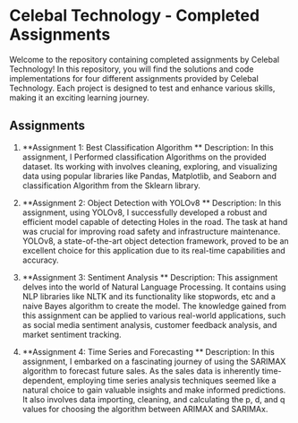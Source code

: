# Celebal Technology - Completed Assignments

Welcome to the repository containing completed assignments by Celebal Technology! In this repository, you will find the solutions and code implementations for four different assignments provided by Celebal Technology. Each project is designed to test and enhance various skills, making it an exciting learning journey.

## Assignments

1. **Assignment 1: Best Classification Algorithm **
   Description: In this assignment, I Performed classification Algorithms on the provided dataset. Its working with involves cleaning, exploring, and visualizing data using popular libraries like Pandas, Matplotlib, and Seaborn and classification Algorithm from the Sklearn library.

2. **Assignment 2: Object Detection with YOLOv8 **
   Description: In this assignment, using YOLOv8, I successfully developed a robust and efficient model capable of detecting Holes in the road. The task at hand was crucial for improving road safety and infrastructure maintenance. YOLOv8, a state-of-the-art object detection framework, proved to be an excellent choice for this application due to its real-time capabilities and accuracy.

3. **Assignment 3: Sentiment Analysis **
   Description: This assignment delves into the world of Natural Language Processing. It contains using NLP libraries like NLTK and its functionality like stopwords, etc and a naive Bayes algorithm to create the model. The knowledge gained from this assignment can be applied to various real-world applications, such as social media sentiment analysis, customer feedback analysis, and market sentiment tracking.

4. **Assignment 4: Time Series and Forecasting **
   Description: In this assignment, I embarked on a fascinating journey of using the SARIMAX algorithm to forecast future sales. As the sales data is inherently time-dependent, employing time series analysis techniques seemed like a natural choice to gain valuable insights and make informed predictions. It also involves data importing, cleaning, and calculating the p, d, and q values for choosing the algorithm between ARIMAX and SARIMAx.

